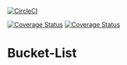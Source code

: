 
[![CircleCI](https://circleci.com/gh/andela-kipyegon/Bucket-List/tree/develop.svg?style=svg)](https://circleci.com/gh/andela-kipyegon/Bucket-List/tree/develop)

[![Coverage Status](https://coveralls.io/repos/github/andela-kipyegon/Bucket-List/badge.svg?branch=develop)](https://coveralls.io/github/andela-kipyegon/Bucket-List?branch=develop)
[![Coverage Status](https://coveralls.io/repos/github/andela-kipyegon/Bucket-List/badge.svg)](https://coveralls.io/github/andela-kipyegon/Bucket-List)
# Bucket-List